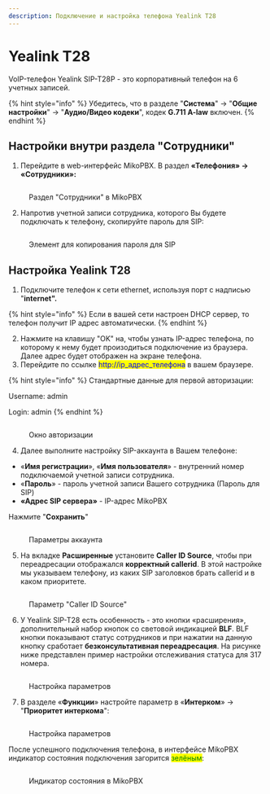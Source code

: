 ```yaml
---
description: Подключение и настройка телефона Yealink T28
---
```


# Yealink T28

VoIP-телефон Yealink SIP-T28P - это корпоративный телефон на 6 учетных записей.

{% hint style="info" %}
Убедитесь, что в разделе "**Система**" -> "**Общие настройки**" -> "**Аудио/Видео кодеки**", кодек **G.711 A-law** включен.
{% endhint %}

## Настройки внутри раздела "Сотрудники"

1. Перейдите в web-интерфейс MikoPBX. В раздел **«Телефония» -> «Сотрудники»:**

<figure><img src="../../.gitbook/assets/extensionsSectionMikoPBX.png" alt=""><figcaption><p>Раздел "Сотрудники" в MikoPBX</p></figcaption></figure>

2. Напротив учетной записи сотрудника, которого Вы будете подключать к телефону, скопируйте пароль для SIP:

<figure><img src="../../.gitbook/assets/copiengSIPPassword.png" alt=""><figcaption><p>Элемент для копирования пароля для SIP</p></figcaption></figure>

## Настройка Yealink T28

1. Подключите телефон к сети ethernet, используя порт с надписью "**internet".**

{% hint style="info" %}
Если в вашей сети настроен DHCP сервер, то телефон получит IP адрес автоматически.
{% endhint %}

2. Нажмите на клавишу "OK" на, чтобы узнать IP-адрес телефона, по которому к нему будет произодиться подключение из браузера. Далее адрес будет отображен на экране телефона.
3. Перейдите по ссылке <mark style="color:blue;">http://ip\_адрес\_телефона</mark> в вашем браузере.

{% hint style="info" %}
Стандартные данные для первой авторизации:

Username: admin

Login: admin
{% endhint %}

<figure><img src="../../.gitbook/assets/image.png" alt=""><figcaption><p>Окно авторизации</p></figcaption></figure>

4. Далее выполните настройку SIP-аккаунта в Вашем телефоне:

* «**Имя регистрации**», «**Имя пользователя**» - внутренний номер подключаемой учетной записи сотрудника.
* «**Пароль**» - пароль учетной записи Вашего сотрудника (Пароль для SIP)
* **«Адрес SIP сервера»** - IP-адрес MikoPBX

Нажмите "**Сохранить**"

<figure><img src="../../.gitbook/assets/image (1).png" alt=""><figcaption><p>Параметры аккаунта</p></figcaption></figure>

5. На вкладке **Расширенные** установите **Caller ID Source**, чтобы при переадресации отображался **корректный callerid**. В этой настройке мы указываем телефону, из каких SIP заголовков брать callerid и в каком приоритете.

<figure><img src="../../.gitbook/assets/image (2).png" alt=""><figcaption><p>Параметр "Caller ID Source"</p></figcaption></figure>

6. У Yealink SIP-T28 есть особенность - это кнопки «расширения», дополнительный набор кнопок со световой индикацией **BLF**. BLF кнопки показывают статус сотрудников и при нажатии на данную кнопку сработает **безконсультативная переадресация**. На рисунке ниже представлен пример настройки отслеживания статуса для 317 номера.

<figure><img src="../../.gitbook/assets/image (3).png" alt=""><figcaption><p>Настройка параметров</p></figcaption></figure>

7. В разделе «**Функции**» настройте параметр в «**Интерком**» -> "**Приоритет интеркома**":

<figure><img src="../../.gitbook/assets/image (4).png" alt=""><figcaption><p>Настройка параметров</p></figcaption></figure>

После успешного подключения телефона, в интерфейсе MikoPBX индикатор состояния подключения загорится <mark style="color:green;">зелёным</mark>:

<figure><img src="../../.gitbook/assets/greenIndicator2.png" alt=""><figcaption><p>Индикатор состояния в MikoPBX</p></figcaption></figure>
